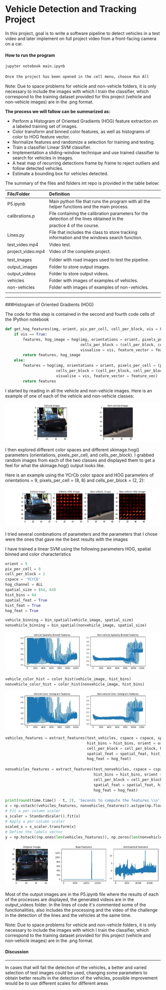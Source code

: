 # Vehicle Detection and Tracking Project

In this project, goal is to write a software pipeline to detect vehicles in a test video and later implement on full project video from a front-facing camera on a car.

<!--more-->

[//]: # (Image References)

[image1]: /output_images/vehicle_nonvehicle_img.jpg "Sample vehicle and non-vehicle image"
[image2]: /output_images/hog_img.jpg "Sample hog image"
[image3]: /output_images/spatial-binned_img.jpg "Sample spatial binned image"
[image4]: /output_images/color-histogram_img.jpg "Sample color histogram image"
[image5]: /output_images/features_img.jpg "Sample features image"
[image6]: /output_images/straight/straight_lines1_compare.png "Warped straight image after perspective transform" 
[image7]: /output_images/warped/test3_compare.png "Warped test image after perspective transform" 
[image8]: /output_images/windows/test5_compare.png "Windows around centroids on warped image"
[image9]: /output_images/lanelines/test2_compare.png "Image with detected lane lines"
[image10]: /output_images/full/test4_compare.png "Final image with lane lines, car offset and road curvature"

#### How to run the program

```sh
jupyter notebook main.ipynb

Once the project has been opened in the cell menu, choose Run All
```

Note: Due to space problems for vehicle and non-vehicle folders, it is only necessary to include the images with which I train the classifier, which correspond to the training dataset provided for this project (vehicle and non-vehicle images) are in the .png format.

**The process we will fallow can be summarized as:**

* Perform a Histogram of Oriented Gradients (HOG) feature extraction on a labeled training set of images.
* Color transform and binned color features, as well as histograms of color to HOG feature vector.
* Normalize features and randomize a selection for training and testing.
* Train a classifier Linear SVM classifier.
* Implementation a sliding-window technique and use trained classifier to search for vehicles in images.
* A heat map of recurring detections frame by frame to reject outliers and follow detected vehicles.
* Estimate a bounding box for vehicles detected.


The summary of the files and folders int repo is provided in the table below:

| File/Folder       | Definition                                                                                  |
| :---------------- | :------------------------------------------------------------------------------------------ |
| P5.ipynb          | Main python file that runs the program with all the helper functions and the main process.  |
| calibrations.p    | File containing the calibration parameters for the detection of the lines obtained in the   |
|                   | practice 4 of the course.                                                                   |
| Lines.py          | File that includes the class to store tracking information and the windows search function. |
| test_video.mp4    | Video test.                                                                                 |
| project_video.mp4 | Video of the complete project.                                                              |
|                   |                                                                                             |
| test_images       | Folder with road images used to test the pipeline.                                          |
| output_images     | Folder to store output images.                                                              |
| output_videos     | Folder to store output videos.                                                              |
| vehicles          | Folder with images of examples of vehicles.                                                 |
| non-vehicles      | Folder with images of examples of non-vehicles.                                             |
|                   |                                                                                             |


---
###Histogram of Oriented Gradients (HOG)

The code for this step is contained in the second and fourth code cells of the IPython notebook

```python
def get_hog_features(img, orient, pix_per_cell, cell_per_block, vis = False, feature_vec = True):
    if vis == True:
        features, hog_image = hog(img, orientations = orient, pixels_per_cell = (pix_per_cell, pix_per_cell),
                                  cells_per_block = (cell_per_block, cell_per_block), transform_sqrt = False, 
                                  visualise = vis, feature_vector = feature_vec)
        return features, hog_image
    else:
        features = hog(img, orientations = orient, pixels_per_cell = (pix_per_cell, pix_per_cell),
                       cells_per_block = (cell_per_block, cell_per_block), transform_sqrt = False,
                       visualise = vis, feature_vector = feature_vec)
        return features
```

I started by reading in all the vehicle and non-vehicle images. Here is an example of one of each of the vehicle and non-vehicle classes:

![vehicle and non-vehicle image][image1]

I then explored different color spaces and different skimage.hog() parameters (orientations, pixels_per_cell, and cells_per_block). I grabbed random images from each of the two classes and displayed them to get a feel for what the skimage.hog() output looks like.

Here is an example using the YCrCb color space and HOG parameters of orientations = 9, pixels_per_cell = (8, 8) and cells_per_block = (2, 2):

![Hog image][image2]

I tried several combinations of parameters and the parameters that I chose were the ones that gave me the best results with the images

I have trained a linear SVM using the following parameters HOG, spatial binned and color characteristics

```python
orient = 9
pix_per_cell = 8
cell_per_block = 2
cspace = 'YCrCb'
hog_channel = ALL
spatial_size = (64, 64)
hist_bins = 64
spatial_feat = True
hist_feat = True
hog_feat = True
```

```python
vehicle_binning = bin_spatial(vehicle_image, spatial_size)
nonvehicle_binning = bin_spatial(nonvehicle_image, spatial_size)
```

![Spatial binned image][image3]

```python
vehicle_color_hist = color_hist(vehicle_image, hist_bins)
nonvehicle_color_hist = color_hist(nonvehicle_image, hist_bins)
```

![Color histogram image][image4]

```python
vehicles_features = extract_features(test_vehicles, cspace = cspace, spatial_size = spatial_size,
                                     hist_bins = hist_bins, orient = orient, pix_per_cell = pix_per_cell,
                                     cell_per_block = cell_per_block, hog_channel = hog_channel,
                                     spatial_feat = spatial_feat, hist_feat = hist_feat,
                                     hog_feat = hog_feat)

nonvehicles_features = extract_features(test_nonvehicles, cspace = cspace, spatial_size = spatial_size,
                                        hist_bins = hist_bins, orient = orient, pix_per_cell = pix_per_cell,
                                        cell_per_block = cell_per_block, hog_channel = hog_channel,
                                        spatial_feat = spatial_feat, hist_feat = hist_feat,
                                        hog_feat = hog_feat)

print(round(time.time() - t, 2), 'Seconds to compute the features.\\n')
x = np.vstack((vehicles_features, nonvehicles_features)).astype(np.float64)
# Fit a per-column scaler
x_scaler = StandardScaler().fit(x)
# Apply a per-column scaler
scaled_x = x_scaler.transform(x)
# Define the labels vector
y = np.hstack((np.ones(len(vehicles_features)), np.zeros(len(nonvehicles_features))))
```

![Features image][image5]

Most of the output images are in the P5.ipynb file where the results of each of the processes are displayed, the generated videos are in the output_videos folder. In the lines of code it's commented some of the functionalities, also includes the processing and the video of the challenge in the detection of the lines and the vehicles at the same time.

Note: Due to space problems for vehicle and non-vehicle folders, it is only necessary to include the images with which I train the classifier, which correspond to the training dataset provided for this project (vehicle and non-vehicle images) are in the .png format.


#### Discussion

---


In cases that will fail the detection of the vehicles, a better and varied selection of test images could be used, changing some parameters to obtain better results in the detection of the vehicles, possible improvement would be to use different scales for different areas
